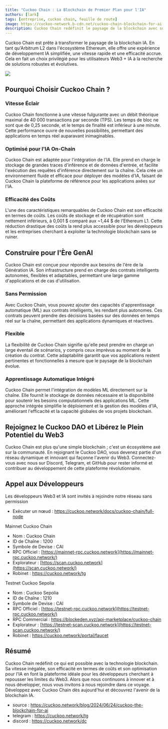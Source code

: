 ```yaml
---
title: "Cuckoo Chain : La Blockchain de Premier Plan pour l'IA"
authors: [lark]
tags: [entreprise, cuckoo chain, feuille de route]
image: https://cuckoo-network.b-cdn.net/cuckoo-chain-blockchain-for-ai.webp
description: Cuckoo Chain redéfinit le paysage de la blockchain avec son infrastructure de pointe conçue pour l'IA et le Web3. En tant qu'Arbitrum L2 dans l'écosystème Ethereum, Cuckoo Chain offre des vitesses de transaction ultra-rapides, des coûts minimaux et des capacités d'IA robustes, en faisant le choix idéal pour les développeurs et innovateurs dans l'espace Web3.
---
```


Cuckoo Chain est prête à transformer le paysage de la blockchain IA. En tant qu'Arbitrum L2 dans l'écosystème Ethereum, elle offre une expérience de développement IA simplifiée, une vitesse rapide et une efficacité accrue. Cela en fait un choix privilégié pour les utilisateurs Web3 + IA à la recherche de solutions robustes et évolutives.

![](https://cuckoo-network.b-cdn.net/cuckoo-chain-blockchain-for-ai.webp)

## Pourquoi Choisir Cuckoo Chain ?

### Vitesse Éclair

Cuckoo Chain fonctionne à une vitesse fulgurante avec un débit théorique maximal de 40 000 transactions par seconde (TPS). Les temps de bloc ne sont que de 0,25 seconde, et le temps de finalité est inférieur à une minute. Cette performance ouvre de nouvelles possibilités, permettant des applications en temps réel auparavant inimaginables.

### Optimisé pour l'IA On-Chain

Cuckoo Chain est adaptée pour l'intégration de l'IA. Elle prend en charge le stockage de grandes traces d'inférence et de données d'entrée, et facilite l'exécution des requêtes d'inférence directement sur la chaîne. Cela crée un environnement fluide et efficace pour déployer des modèles d'IA, faisant de Cuckoo Chain la plateforme de référence pour les applications axées sur l'IA.

### Efficacité des Coûts

L'une des caractéristiques remarquables de Cuckoo Chain est son efficacité en termes de coûts. Les coûts de stockage et de récupération sont nettement inférieurs, à 0,001 $ comparé aux ~1,44 $ de l'Ethereum L1. Cette réduction drastique des coûts la rend plus accessible pour les développeurs et les entreprises cherchant à exploiter la technologie blockchain sans se ruiner.

## Construire pour l'Ère GenAI

Cuckoo Chain est conçue pour répondre aux besoins de l'ère de la Génération IA. Son infrastructure prend en charge des contrats intelligents autonomes, flexibles et adaptables, permettant une large gamme d'applications et de cas d'utilisation.

### Sans Permission

Avec Cuckoo Chain, vous pouvez ajouter des capacités d'apprentissage automatique (ML) aux contrats intelligents, les rendant plus autonomes. Ces contrats peuvent prendre des décisions basées sur des données en temps réel sur la chaîne, permettant des applications dynamiques et réactives.

### Flexible

La flexibilité de Cuckoo Chain signifie qu'elle peut prendre en charge un large éventail de scénarios, y compris ceux imprévus au moment de la création du contrat. Cette adaptabilité garantit que vos applications restent pertinentes et fonctionnelles à mesure que le paysage de la blockchain évolue.

### Apprentissage Automatique Intégré

Cuckoo Chain permet l'intégration de modèles ML directement sur la chaîne. Elle fournit le stockage de données nécessaire et la disponibilité pour soutenir les besoins computationnels des applications ML. Cette approche intégrée simplifie le déploiement et la gestion des modèles d'IA, améliorant l'efficacité et la capacité globales de vos projets blockchain.

## Rejoignez le Cuckoo DAO et Libérez le Plein Potentiel du Web3

Cuckoo Chain est plus qu'une simple blockchain ; c'est un écosystème axé sur la communauté. En rejoignant le Cuckoo DAO, vous devenez partie d'un réseau dynamique et innovant qui façonne l'avenir du Web3. Connectez-vous avec nous sur Discord, Telegram, et GitHub pour rester informé et contribuer au développement de cette plateforme révolutionnaire.

## Appel aux Développeurs

Les développeurs Web3 et IA sont invités à rejoindre notre réseau sans permission

* Exécuter un nœud : https://cuckoo.network/docs/cuckoo-chain/full-node

Mainnet Cuckoo Chain

- Nom : Cuckoo Chain
- ID de Chaîne : 1200
- Symbole de Devise : CAI
- RPC Officiel : [https://mainnet-rpc.cuckoo.network](https://mainnet-rpc.cuckoo.network/)
- Explorateur : [https://scan.cuckoo.network](https://scan.cuckoo.network/)
- Robinet : https://cuckoo.network/tg

Testnet Cuckoo Sepolia

- Nom : Cuckoo Sepolia
- ID de Chaîne : 1210
- Symbole de Devise : CAI
- RPC Officiel : [https://testnet-rpc.cuckoo.network](https://testnet-rpc.cuckoo.network/)
- RPC Commercial : https://blockeden.xyz/api-marketplace/cuckoo-chain
- Explorateur : [https://testnet-scan.cuckoo.network](https://testnet-scan.cuckoo.network/)
- Robinet : https://cuckoo.network/portal/faucet

## Résumé

Cuckoo Chain redéfinit ce qui est possible avec la technologie blockchain. Sa vitesse inégalée, son efficacité en termes de coûts et son optimisation pour l'IA en font la plateforme idéale pour les développeurs cherchant à repousser les limites du Web3. Alors que nous continuons à innover et à nous développer, nous vous invitons à nous rejoindre dans ce voyage. Développez avec Cuckoo Chain dès aujourd'hui et découvrez l'avenir de la blockchain IA.

- source : https://cuckoo.network/blog/2024/06/24/cuckoo-the-blockchain-for-ai
- telegram : https://cuckoo.network/tg
- discord : https://cuckoo.network/dc
